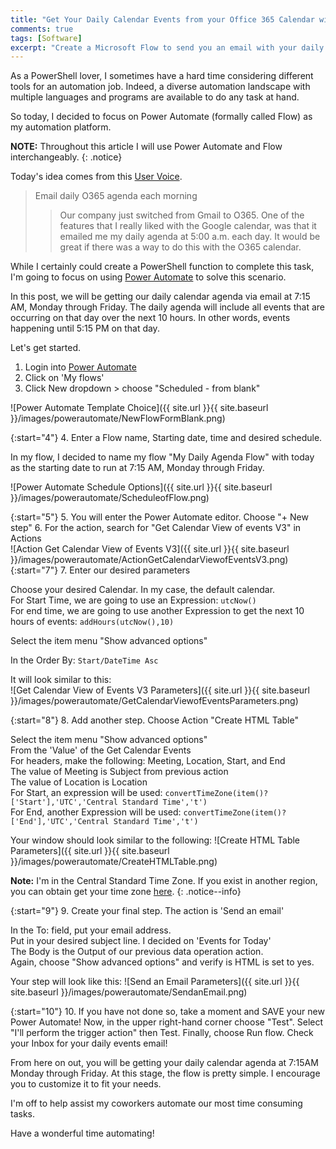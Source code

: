 ```yaml
---
title: "Get Your Daily Calendar Events from your Office 365 Calendar with Power Automate"
comments: true
tags: [Software]
excerpt: "Create a Microsoft Flow to send you an email with your daily calendar agenda."  
---
```

As a PowerShell lover, I sometimes have a hard time considering different
tools for an automation job. Indeed, a diverse automation
landscape with multiple languages and programs are available to do any task at hand.

So today, I decided to focus on Power Automate (formally called Flow) as my automation platform.

**NOTE:** Throughout this article I will use Power Automate and Flow interchangeably.
{: .notice}

Today's idea comes from this [User Voice](https://office365.uservoice.com/forums/273493-office-365-admin/suggestions/13377009-email-daily-o365-agenda-each-morning).

> Email daily O365 agenda each morning
>> Our company just switched from Gmail to O365. One of the features that I really liked with the Google calendar, was that it emailed me my daily agenda at 5:00 a.m. each day. It would be great if there was a way to do this with the O365 calendar.

While I certainly could create a PowerShell function to complete
this task, I'm going to focus on using [Power Automate](https://docs.microsoft.com/en-us/power-automate/) to
solve this scenario.  

In this post, we will be getting our daily calendar agenda via email at 7:15 AM, Monday
through Friday. The daily agenda will include all events that are occurring on that day
over the next 10 hours. In other words, events happening until 5:15 PM on that day.

Let's get started.

1. Login into [Power Automate](https://us.flow.microsoft.com/)
2. Click on 'My flows'
3. Click New dropdown > choose "Scheduled - from blank"  

![Power Automate Template Choice]({{ site.url }}{{ site.baseurl }}/images/powerautomate/NewFlowFormBlank.png)  

{:start="4"}
4. Enter a Flow name, Starting date, time and desired schedule.

In my flow, I decided to name my flow "My Daily Agenda Flow" with today as the starting date to run at 7:15 AM, Monday through Friday.

![Power Automate Schedule Options]({{ site.url }}{{ site.baseurl }}/images/powerautomate/ScheduleofFlow.png)  

{:start="5"}
5. You will enter the Power Automate editor. Choose "+ New step"
6. For the action, search for "Get Calendar View of events V3" in Actions  
![Action Get Calendar View of Events V3]({{ site.url }}{{ site.baseurl }}/images/powerautomate/ActionGetCalendarViewofEventsV3.png)  
{:start="7"}
7. Enter our desired parameters  

Choose your desired Calendar. In my case, the default calendar.  
For Start Time, we are going to use an Expression: `utcNow()`  
For end time, we are going to use another Expression to get the next 10 hours of events: `addHours(utcNow(),10)`

Select the item menu "Show advanced options"

In the Order By: `Start/DateTime Asc`

It will look similar to this:  
![Get Calendar View of Events V3 Parameters]({{ site.url }}{{ site.baseurl }}/images/powerautomate/GetCalendarViewofEventsParameters.png)  

{:start="8"}
8. Add another step. Choose Action "Create HTML Table"  

Select the item menu "Show advanced options"  
From the 'Value' of the Get Calendar Events  
For headers, make the following: Meeting, Location, Start, and End  
The value of Meeting is Subject from previous action  
The value of Location is Location  
For Start, an expression will be used: `convertTimeZone(item()?['Start'],'UTC','Central Standard Time','t')`  
For End, another Expression will be used: `convertTimeZone(item()?['End'],'UTC','Central Standard Time','t')`  

Your window should look similar to the following:
![Create HTML Table Parameters]({{ site.url }}{{ site.baseurl }}/images/powerautomate/CreateHTMLTable.png)  

**Note:** I'm in the Central Standard Time Zone. If you exist in another
region, you can obtain get your time zone [here](https://docs.microsoft.com/en-us/previous-versions/windows/embedded/ms912391(v=winembedded.11)).
{: .notice--info}

{:start="9"}
9. Create your final step. The action is 'Send an email'

In the To: field, put your email address.  
Put in your desired subject line. I decided on 'Events for Today'  
The Body is the Output of our previous data operation action.  
Again, choose "Show advanced options" and verify is HTML is set to yes.

Your step will look like this:
![Send an Email Parameters]({{ site.url }}{{ site.baseurl }}/images/powerautomate/SendanEmail.png)  

{:start="10"}
10. If you have not done so, take a moment and SAVE your new Power Automate! Now,
in the upper right-hand corner choose "Test". Select "I'll perform the trigger action" then Test.
Finally, choose Run flow. Check your Inbox for your daily events email!  

From here on out, you will be getting your daily calendar agenda at 7:15AM Monday through Friday.
At this stage, the flow is pretty simple. I encourage you to customize it to fit
your needs.  

I'm off to help assist my coworkers automate our most time consuming tasks.

Have a wonderful time automating!  
